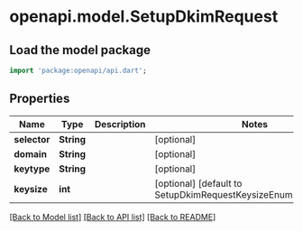 # openapi.model.SetupDkimRequest

## Load the model package
```dart
import 'package:openapi/api.dart';
```

## Properties
Name | Type | Description | Notes
------------ | ------------- | ------------- | -------------
**selector** | **String** |  | [optional] 
**domain** | **String** |  | [optional] 
**keytype** | **String** |  | [optional] 
**keysize** | **int** |  | [optional] [default to SetupDkimRequestKeysizeEnum.number2048]

[[Back to Model list]](../README.md#documentation-for-models) [[Back to API list]](../README.md#documentation-for-api-endpoints) [[Back to README]](../README.md)


